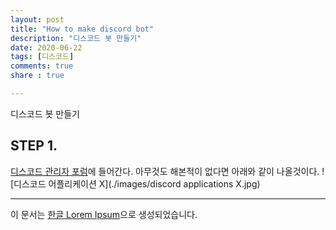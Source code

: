 ```yaml
---
layout: post
title: "How to make discord bot"
description: "디스코드 봇 만들기"
date: 2020-06-22
tags: [디스코드]
comments: true
share : true

---
```

디스코드 봇 만들기
## STEP 1.

[디스코드 관리자 포럼](https://discord.com/developers/applications)에 들어간다.
아무것도 해본적이 없다면 아래와 같이 나올것이다.
![디스코드 어플리케이션 X](./images/discord applications X.jpg)

--- 

이 문서는 [한글 Lorem Ipsum](http://guny.kr/stuff/klorem/)으로 생성되었습니다.
